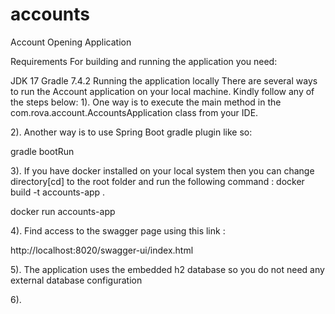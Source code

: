 # accounts
Account Opening Application

Requirements
For building and running the application you need:

JDK 17
Gradle 7.4.2
Running the application locally
There are several ways to run the 
Account application on your local machine. Kindly follow any of the
steps below:
1). One way is to execute the main method in the
com.rova.account.AccountsApplication class from your IDE.

2). Another way is to use Spring Boot gradle plugin like so:

gradle bootRun

3). If you have docker installed on your local system then you can 
change directory[cd] to the root folder and run the following
command : 
docker build -t accounts-app . 

docker run accounts-app

4). Find access to the swagger page using this link :

http://localhost:8020/swagger-ui/index.html

5). The application uses the embedded h2 database so you do not need 
any external database configuration

6). 

